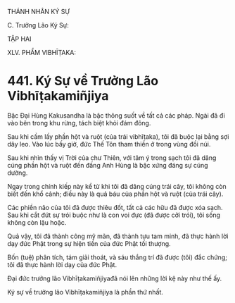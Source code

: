 THÁNH NHÂN KÝ SỰ

C. Trưởng Lão Ký Sự:

TẬP HAI

XLV. PHẨM VIBHĪṬAKA:

# 441. Ký Sự về Trưởng Lão Vibhīṭakamiñjiya

Bậc Đại Hùng Kakusandha là bậc thông suốt về tất cả các pháp. Ngài đã đi vào bên trong khu rừng, tách biệt khỏi đám đông.

Sau khi cầm lấy phần hột và ruột (của trái vibhīṭaka), tôi đã buộc lại bằng sợi dây leo. Vào lúc bấy giờ, đức Thế Tôn tham thiền ở trong vùng đồi núi.

Sau khi nhìn thấy vị Trời của chư Thiên, với tâm ý trong sạch tôi đã dâng cúng phần hột và ruột đến đấng Anh Hùng là bậc xứng đáng sự cúng dường.

Ngay trong chính kiếp này kể từ khi tôi đã dâng cúng trái cây, tôi không còn biết đến khổ cảnh; điều này là quả báu của phần hột và ruột (của trái cây).

Các phiền não của tôi đã được thiêu đốt, tất cả các hữu đã được xóa sạch. Sau khi cắt đứt sự trói buộc như là con voi đực (đã được cởi trói), tôi sống không còn lậu hoặc.

Quả vậy, tôi đã thành công mỹ mãn, đã thành tựu tam minh, đã thực hành lời dạy đức Phật trong sự hiện tiền của đức Phật tối thượng.

Bốn (tuệ) phân tích, tám giải thoát, và sáu thắng trí đã được (tôi) đắc chứng; tôi đã thực hành lời dạy của đức Phật.

Đại đức trưởng lão Vibhīṭakamiñjiyađã nói lên những lời kệ này như thế ấy.

Ký sự về trưởng lão Vibhīṭakamiñjiya là phần thứ nhất.
